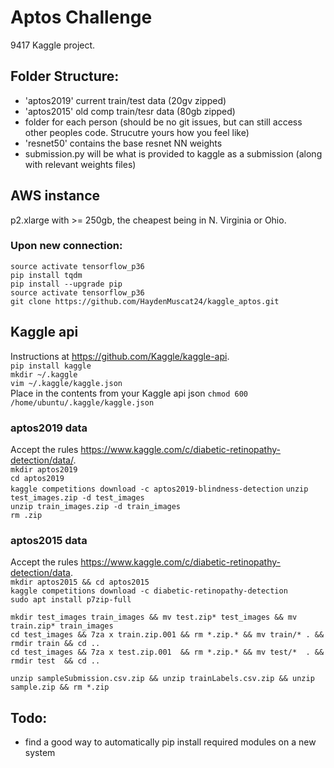 # Aptos Challenge

9417 Kaggle project.

## Folder Structure:
- 'aptos2019' current train/test data (20gv zipped)
- 'aptos2015' old comp train/tesr data (80gb zipped)
- folder for each person (should be no git issues, but can still access other peoples code. Strucutre yours how you feel like)
- 'resnet50' contains the base resnet NN weights
- submission.py will be what is provided to kaggle as a submission (along with relevant weights files)

## AWS instance
p2.xlarge with >= 250gb, the cheapest being in N. Virginia or Ohio.

### Upon new connection:  
`source activate tensorflow_p36`  
`pip install tqdm`  
`pip install --upgrade pip`  
`source activate tensorflow_p36`  
`git clone https://github.com/HaydenMuscat24/kaggle_aptos.git`  

## Kaggle api
Instructions at https://github.com/Kaggle/kaggle-api.  
`pip install kaggle`  
`mkdir ~/.kaggle`  
`vim ~/.kaggle/kaggle.json`  
Place in the contents from your Kaggle api json 
`chmod 600 /home/ubuntu/.kaggle/kaggle.json`  

### aptos2019 data
Accept the rules https://www.kaggle.com/c/diabetic-retinopathy-detection/data/.   
`mkdir aptos2019`  
`cd aptos2019`  
`kaggle competitions download -c aptos2019-blindness-detection`
`unzip test_images.zip -d test_images`  
`unzip train_images.zip -d train_images`  
`rm .zip`

### aptos2015 data
Accept the rules https://www.kaggle.com/c/diabetic-retinopathy-detection/data.  
`mkdir aptos2015 && cd aptos2015`  
`kaggle competitions download -c diabetic-retinopathy-detection`  
`sudo apt install p7zip-full`  

`mkdir test_images train_images && mv test.zip* test_images && mv train.zip* train_images`  
`cd test_images && 7za x train.zip.001 && rm *.zip.* && mv train/* . && rmdir train && cd ..`  
`cd test_images && 7za x test.zip.001  && rm *.zip.* && mv test/*  . && rmdir test  && cd ..`  

`unzip sampleSubmission.csv.zip && unzip trainLabels.csv.zip && unzip sample.zip && rm *.zip`  


## Todo:
- find a good way to automatically pip install required modules on a new system
